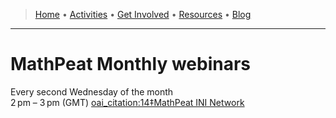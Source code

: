 <link rel="stylesheet" href="style.css">

> [Home](index.md) • [Activities](activities.md) • [Get Involved](get-involved.md) • [Resources](resources.md) • [Blog](blog/)
---

# MathPeat Monthly webinars
Every second Wednesday of the month  
2 pm – 3 pm (GMT)  [oai_citation:14‡MathPeat INI Network](https://mathpeatnetwork.wordpress.com/2024/01/10/mathpeat-monthly-webinars/?utm_source=chatgpt.com)  